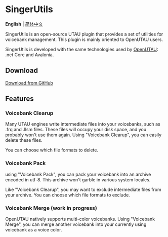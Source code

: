 # SingerUtils
**English** | [简体中文](README_zh.md)

SingerUtils is an open-source UTAU plugin that provides a set of utilities for voicebank management. This plugin is mainly oriented to OpenUTAU users.

SingerUtils is developed with the same technologies used by [OpenUTAU](https://github.com/stakira/OpenUtau): .net Core and Avalonia.

## Download
[Download from GitHub](https://github.com/oxygen-dioxide/SingerUtils/releases)

## Features
### Voicebank Clearup
Many UTAU engines write intermediate files into your voicebanks, such as .frq and .llsm files. These files will occupy your disk space, and you probably won't use them again. Using "Voicebank Clearup", you can easily delete these files.

You can choose which file formats to delete.

### Voicebank Pack
using "Voicebank Pack", you can pack your voicebank into an archive encoded in utf-8. This archive won't garble in various system locales.

Like "Voicebank Clearup", you may want to exclude intermediate files from your archive. You can choose which file formats to exclude.

### Voicebank Merge (work in progress)
OpenUTAU natively supports multi-color voicebanks. Using "Voicebank Merge", you can merge another voicebank into your currently using voicebank as a voice color.